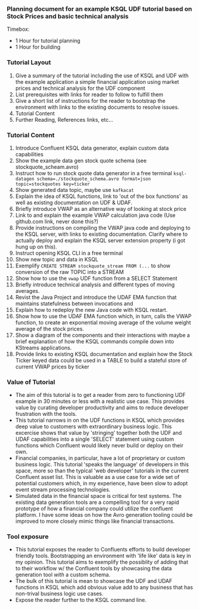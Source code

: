 ### Planning document for an example KSQL UDF tutorial based on Stock Prices and basic technical analysis

Timebox:
* 1 Hour for tutorial planning
* 1 Hour for building

### Tutorial Layout
1. Give a summary of the tutorial including the use of KSQL and UDF with the example application a simple financial application using market prices and technical analysis for the UDF component
2. List prerequisites with links for reader to follow to fulfill them
3. Give a short list of instructions for the reader to bootstrap the environment with links to the existing documents to resolve issues.
4. Tutorial Content
5. Further Reading, References links, etc...

### Tutorial Content
1. Introduce Confluent KSQL data generator, explain custom data capabilities
1. Show the example data gen stock quote schema (see stockquote_scheam.avro)
1. Instruct how to run stock quote data generator in a free terminal
```ksql-datagen schema=./stockquote_schema.avro format=json topic=stockquotes key=ticker```
1. Show generated data topic, maybe use `kafkacat`
1. Explain the idea of KSQL functions, link to 'out of the box functions' as well as existing documentation on UDF & UDAF.
1. Briefly introduce VWAP as an alternative way of looking at stock price
1. Link to and explain the example VWAP calculation java code (Use github.com link, never done this?)
1. Provide instructions on compiling the VWAP java code and deploying to the KSQL server, with links to existing documentation.  Clarify where to actually deploy and explain the KSQL server extension property (i got hung up on this).
1. Instruct opening KSQL CLI in a free terminal
1. Show new topic and data in KSQL
1. Exemplify `CREATE STREAM stockquote_stream FROM (...` to show conversion of the raw TOPIC into a STREAM
1. Show how to use the `vwap` UDF function from a SELECT Statement
1. Briefly introduce technical analysis and different types of moving averages.
1. Revist the Java Project and introduce the UDAF EMA function that maintains statefulness between invocations and
1. Explain how to redeploy the new Java code with KSQL restart.
1. Show how to use the UDAF EMA function which, in turn, calls the VWAP function, to create an exponential moving average of the volume weight average of the stock prices.
1. Show a diagram of the components and their interactions with maybe a brief explanation of how the KSQL commands compile down into KStreams applications.
1. Provide links to existing KSQL documentation and explain how the Stock Ticker keyed data could be used in a TABLE to build a stateful store of current VWAP prices by ticker

### Value of Tutorial
* The aim of this tutorial is to get a reader from zero to functioning UDF example in 30 minutes or less with a realistic use case.  This provides value by curating developer productivity and aims to reduce developer frustration with the tools. 
* This tutorial narrows in on the UDF functions in KSQL which provides deep value to customers with extraordinary business logic.  This excercise shows that value by 'stringing' together both the UDF and UDAF capabilities into a single 'SELECT' statement using custom functions which Confluent would likely never build or deploy on their own.
* Financial companies, in particular, have a lot of proprietary or custom business logic.  This tutorial 'speaks the language' of developers in this space, more so than the typical 'web developer' tutorials in the current Confluent asset list.  This is valuable as a use case for a wide set of potential customers which, in my experience, have been slow to adopt event stream processing technologies.
* Simulated data in the financial space is critical for test systems.  The existing data generation tools are a compelling tool for a very rapid prototype of how a financial company could utilize the confluent platform.  I have some ideas on how the Avro generation tooling could be improved to more closely mimic things like financial transactions.

### Tool exposure
* This tutorial exposes the reader to Confluents efforts to build developer friendly tools.  Bootstrapping an environment with 'life like' data is key in my opinion.  This tutorial aims to exemplify the possiblity of adding that to their workflow w/ the Confluent tools by showcasing the data generation tool _with_ a custom schema.
* The bulk of this tutorial is mean to showcase the UDF and UDAF functions in KSQL which add obvious value add to any business that has non-trival business logic use cases.
* Expose the reader further to the KSQL command line. 

